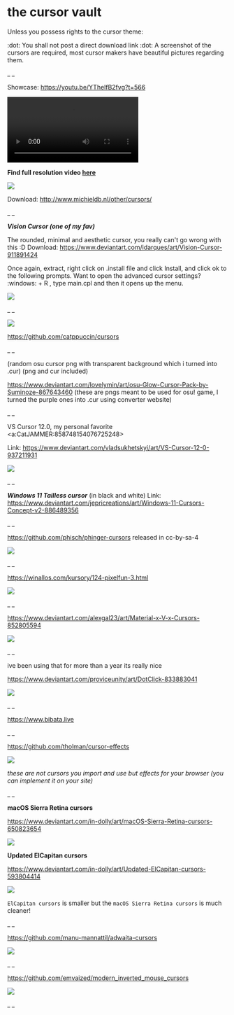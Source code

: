 # the cursor vault

Unless you possess rights to the cursor theme:

:dot: You shall not post a direct download link
:dot: A screenshot of the cursors are required, most cursor makers have beautiful pictures regarding them.

_ _

Showcase: https://youtu.be/YThelfB2fvg?t=566

![](./videos/Mouse%20Cursor%20History%20(and%20why%20I%20made%20my%20own)%20[854x480].mp4)




**Find full resolution video [here]()**


![](./images/maxresdefault-F68A4.jpg)

Download: http://www.michieldb.nl/other/cursors/

_ _

***Vision Cursor (one of my fav)***

The rounded, minimal and aesthetic cursor, you really can't go wrong with this :D
Download: https://www.deviantart.com/idarques/art/Vision-Cursor-911891424

Once again, extract, right click on .install file and click Install, and click ok to the following prompts.
Want to open the advanced cursor settings? :windows: + R , type main.cpl and then it opens up the menu.

![](./images/image-FBF50.png)

_ _

![](./images/image-646F5-1.png)

https://github.com/catppuccin/cursors

_ _

(random osu cursor png with transparent background which i turned into .cur)
(png and cur included)

https://www.deviantart.com/lovelymin/art/osu-Glow-Cursor-Pack-by-Suminoze-867643460
(these are pngs meant to be used for osu! game, I turned the purple ones into .cur using converter website)

_ _

VS Cursor 12.0, my personal favorite <a:CatJAMMER:858748154076725248> 

Link: 
<https://www.deviantart.com/vladsukhetskyi/art/VS-Cursor-12-0-937211931>

![](./images/IMG_5766.jpg)

_ _

***Windows 11 Tailless cursor*** (in black and white)
Link: https://www.deviantart.com/jepricreations/art/Windows-11-Cursors-Concept-v2-886489356

_ _

https://github.com/phisch/phinger-cursors
released in cc-by-sa-4

![](./images/preview.png)

_ _

https://winallos.com/kursory/124-pixelfun-3.html

![](./images/image.png)

_ _

https://www.deviantart.com/alexgal23/art/Material-x-V-x-Cursors-852805594

![](./images/material_x_v_x_cursors_by_alexgal23_de3ql0a-fullview.jpg)

_ _

ive been using that for more than a year its really nice

https://www.deviantart.com/proviceunity/art/DotClick-833883041

![](./images/ddsh09t-b171bd88-af7f-436c-a7bc-44434d94485e.png)

_ _

https://www.bibata.live

_ _

https://github.com/tholman/cursor-effects

![](./images/2-01-2024_20-09-19.gif)

*these are not cursors you import and use but effects for your browser (you can implement it on your site)*

_ _

**macOS Sierra Retina cursors**

https://www.deviantart.com/in-dolly/art/macOS-Sierra-Retina-cursors-650823654

![](./images/macos_sierra_retina_cursors_by_in_dolly_darhequ-375w-2x.jpg)

**Updated ElCapitan cursors**

https://www.deviantart.com/in-dolly/art/Updated-ElCapitan-cursors-593804414

![](./images/updated_elcapitan_cursors_by_in_dolly_d9tjaf2-375w-2x.jpg)

`ElCapitan cursors` is smaller but the `macOS Sierra Retina cursors` is much cleaner!

_ _

https://github.com/manu-mannattil/adwaita-cursors

![](./images/adwaita.png)

_ _

https://github.com/emvaized/modern_inverted_mouse_cursors

![](./images/all_cursors_with_title.png)

_ _

